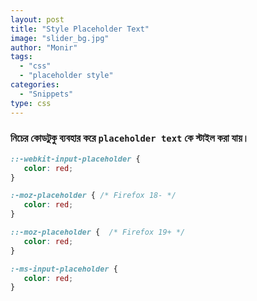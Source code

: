 ```yaml
---
layout: post
title: "Style Placeholder Text"
image: "slider_bg.jpg"
author: "Monir"
tags:
  - "css"
  - "placeholder style"
categories:
  - "Snippets"
type: css  
---
```


### নিচের কোডটুকু ব্যবহার করে `placeholder text` কে স্টাইল করা যায়।

```css
::-webkit-input-placeholder {
   color: red;
}

:-moz-placeholder { /* Firefox 18- */
   color: red;  
}

::-moz-placeholder {  /* Firefox 19+ */
   color: red;  
}

:-ms-input-placeholder {  
   color: red;  
}
```
